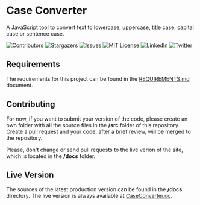 # Case Converter

A JavaScript tool to convert text to lowercase, uppercase, title case, capital case or sentence case.

<!-- PROJECT SHIELDS -->
<!--
*** We are using markdown "reference style" links for readability.
*** Reference links are enclosed in brackets [ ] instead of parentheses ( ).
*** See the bottom of this document for the declaration of the reference variables
*** for build-url, contributors-url, etc. This is an optional, concise syntax you may use.
*** https://www.markdownguide.org/basic-syntax/#reference-style-links
-->

<!-- [![Build Status][build-shield]][build-url]-->
[![Contributors][contributors-shield]][contributors-url]
[![Stargazers][stars-shield]][stars-url]
[![Issues][issues-shield]][issues-url]
[![MIT License][license-shield]][license-url]
[![LinkedIn][linkedin-shield]][linkedin-url]
[![Twitter][twitter-shield]][twitter-url]

## Requirements

The requirements for this project can be found in the [REQUIREMENTS.md](/REQUIREMENTS.md) document.

## Contributing

For now, if you want to submit your version of the code, please create an own folder with all the source files in the **/src** folder of this repository. Create a pull request and your code, after a brief review, will be merged to the repository.

Please, don't change or send pull requests to the live verion of the site, which is located in the **/docs** folder.

## Live Version

The sources of the latest production version can be found in the **/docs** directory. The live version is always available at [CaseConverter.cc](https://caseconverter.cc/).

<!-- MARKDOWN LINKS & IMAGES -->
<!-- https://www.markdownguide.org/basic-syntax/#reference-style-links -->
[contributors-shield]: https://img.shields.io/github/contributors/freewarelovers/CaseConverter
[contributors-url]: https://github.com/freewarelovers/CaseConverter/graphs/contributors
[stars-shield]: https://img.shields.io/github/stars/freewarelovers/CaseConverter
[stars-url]: https://github.com/freewarelovers/CaseConverter/stargazers
[issues-shield]: https://img.shields.io/github/issues/freewarelovers/CaseConverter
[issues-url]: https://github.com/freewarelovers/CaseConverter/issues
[license-shield]: https://img.shields.io/github/license/freewarelovers/CaseConverter
[license-url]: https://github.com/freewarelovers/CaseConverter/blob/master/LICENSE
[linkedin-shield]: https://img.shields.io/badge/-LinkedIn-black.svg?style=flat-square&logo=linkedin&colorB=555
[linkedin-url]: https://www.linkedin.com/company/freeware-lovers-gmbh/
[twitter-shield]: https://img.shields.io/twitter/follow/FreewareLovers?label=Follow&style=social
[twitter-url]: https://twitter.com/intent/follow?screen_name=FreewareLovers
